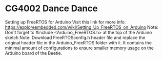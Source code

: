 # CG4002 Dance Dance

Setting up FreeRTOS for Arduino
Visit this link for more info: https://exploreembedded.com/wiki/Setting_Up_FreeRTOS_on_Arduino
Note: Don't forget to #include <Arduino_FreeRTOS.h> at the top of the Arduino sketch
Note: Download FreeRTOSconfig.h header file and replace the original header file in the Arduino_FreeRTOS folder with it. It contains the minimal amount of configurations to ensure smaller memory usage on the Arduino board of the Beetle.
